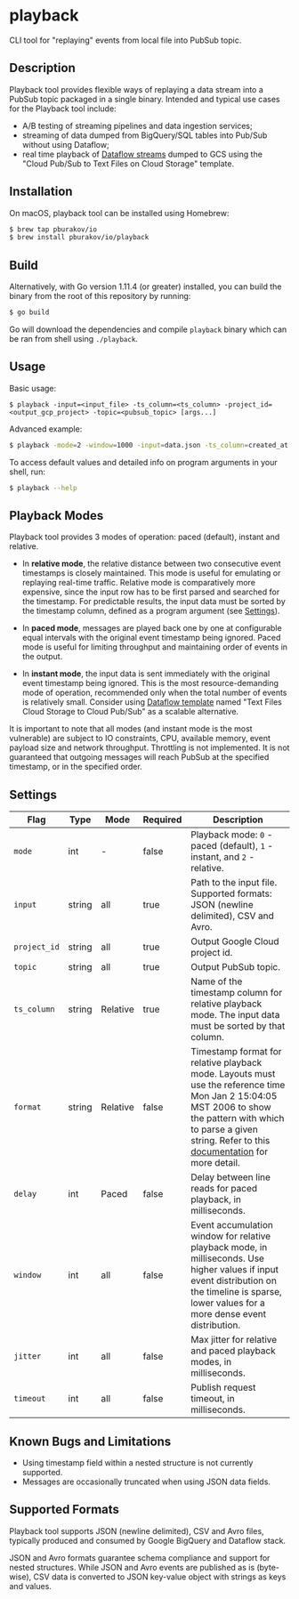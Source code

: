 # playback

CLI tool for "replaying" events from local file into PubSub topic.

## Description

Playback tool provides flexible ways of replaying a data stream into a PubSub topic packaged in a single binary. Intended and typical use cases for the Playback tool include:
 - A/B testing of streaming pipelines and data ingestion services;
 - streaming of data dumped from BigQuery/SQL tables into Pub/Sub without using Dataflow;
 - real time playback of [Dataflow streams](https://console.cloud.google.com/dataflow/createjob) dumped to GCS using the "Cloud Pub/Sub to Text Files on Cloud Storage" template.

## Installation

On macOS, playback tool can be installed using Homebrew:

```bash
$ brew tap pburakov/io
$ brew install pburakov/io/playback
```

## Build

Alternatively, with Go version 1.11.4 (or greater) installed, you can build the binary from the root of this repository by running:

```bash
$ go build
```

Go will download the dependencies and compile `playback` binary which can be ran from shell using `./playback`.

## Usage

Basic usage: 

```
$ playback -input=<input_file> -ts_column=<ts_column> -project_id=<output_gcp_project> -topic=<pubsub_topic> [args...] 
```

Advanced example:

```bash
$ playback -mode=2 -window=1000 -input=data.json -ts_column=created_at -p=my-project -t=my-topic 
``` 

To access default values and detailed info on program arguments in your shell, run:  

```bash
$ playback --help
```

## Playback Modes

Playback tool provides 3 modes of operation: paced (default), instant and relative. 

- In **relative mode**, the relative distance between two consecutive event timestamps is closely maintained. This mode is useful for emulating or replaying real-time traffic. Relative mode is comparatively more expensive, since the input row has to be first parsed and searched for the timestamp. For predictable results, the input data must be sorted by the timestamp column, defined as a program argument (see [Settings](#settings)).

- In **paced mode**, messages are played back one by one at configurable equal intervals with the original event timestamp being ignored. Paced mode is useful for limiting throughput and maintaining order of events in the output.

- In **instant mode**, the input data is sent immediately with the original event timestamp being ignored. This is the most resource-demanding mode of operation, recommended only when the total number of events is relatively small. Consider using [Dataflow template](https://console.cloud.google.com/dataflow/createjob) named "Text Files Cloud Storage to Cloud Pub/Sub" as a scalable alternative.

It is important to note that all modes (and instant mode is the most vulnerable) are subject to IO constraints, CPU, available memory, event payload size and network throughput. Throttling is not implemented. It is not guaranteed that outgoing messages will reach PubSub at the specified timestamp, or in the specified order.

## Settings

| Flag | Type | Mode | Required | Description |
|------|------|------|----------|-------------|
| `mode` | int | - | false | Playback mode: `0` - paced (default), `1` - instant, and `2` - relative. |
| `input` | string | all | true | Path to the input file. Supported formats: JSON (newline delimited), CSV and Avro.
| `project_id` | string | all | true | Output Google Cloud project id. |
| `topic` | string | all | true | Output PubSub topic. |
| `ts_column` | string | Relative | true | Name of the timestamp column for relative playback mode. The input data must be sorted by that column. |
| `format` | string | Relative | false | Timestamp format for relative playback mode. Layouts must use the reference time Mon Jan 2 15:04:05 MST 2006 to show the pattern with which to parse a given string. Refer to this [documentation](https://golang.org/pkg/time/#pkg-constants) for more detail. |
| `delay` | int | Paced | false | Delay between line reads for paced playback, in milliseconds. | 
| `window` | int | all | false | Event accumulation window for relative playback mode, in milliseconds. Use higher values if input event distribution on the timeline is sparse, lower values for a more dense event distribution. |
| `jitter` | int | all | false | Max jitter for relative and paced playback modes, in milliseconds. | 
| `timeout` | int | all | false | Publish request timeout, in milliseconds. |

## Known Bugs and Limitations

- Using timestamp field within a nested structure is not currently supported.
- Messages are occasionally truncated when using JSON data fields. 

## Supported Formats

Playback tool supports JSON (newline delimited), CSV and Avro files, typically produced and consumed by Google BigQuery and Dataflow stack.

JSON and Avro formats guarantee schema compliance and support for nested structures. While JSON and Avro events are published as is (byte-wise), CSV data is converted to JSON key-value object with strings as keys and values.
